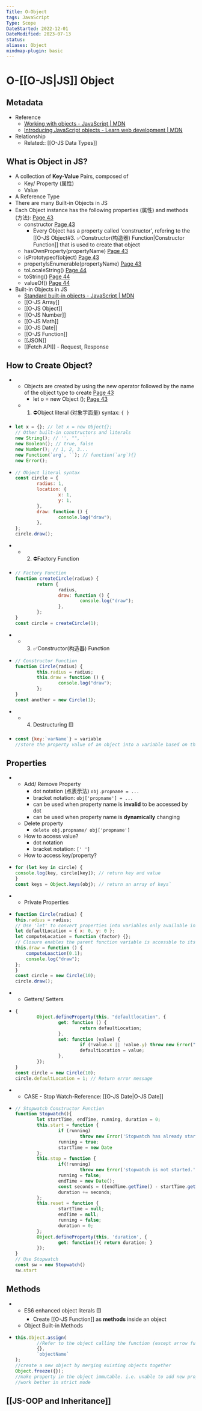 ```yaml
---
Title: O-Object
tags: JavaScript
Type: Scope
DateStarted: 2022-12-01
DateModified: 2023-07-13
status:
aliases: Object
mindmap-plugin: basic
---
```


# O-[[O-JS|JS]] Object

## Metadata
- Reference
    - [Working with objects - JavaScript | MDN](https://developer.mozilla.org/en-US/docs/Web/JavaScript/Guide/Working_with_Objects)
    - [Introducing JavaScript objects - Learn web development | MDN](https://developer.mozilla.org/en-US/docs/Learn/JavaScript/Objects)
- Relationship
    - Related:: [[O-JS Data Types]]

## What is Object in JS?
- A collection of **Key-Value** Pairs, composed of
    - Key/ Property (属性)
    - Value
- A Reference Type
- There are many Built-in Objects in JS
- <mark class="hltr-yellow ">  </mark> Each Object instance has the following properties (属性) and methods (方法): [Page 43 ](zotero://open-pdf/library/items/2BS329KQ?page=43&annotation=WKCAQ46A)
    - <mark class="hltr-orange ">  </mark> constructor [Page 43 ](zotero://open-pdf/library/items/2BS329KQ?page=43&annotation=H2K26ZTJ)
        - Every Object has a property called 'constructor', refering to the [[O-JS Object#3. ✅Constructor(构造器) Function|Constructor Function]] that is used to create that object
    - <mark class="hltr-orange ">  </mark> hasOwnProperty(propertyName) [Page 43 ](zotero://open-pdf/library/items/2BS329KQ?page=43&annotation=JPTDGMQ3)
    - <mark class="hltr-orange ">  </mark> isPrototypeof(object) [Page 43 ](zotero://open-pdf/library/items/2BS329KQ?page=43&annotation=P8LZY6NZ)
    - <mark class="hltr-orange ">  </mark> propertyIsEnumerable(propertyName) [Page 43 ](zotero://open-pdf/library/items/2BS329KQ?page=43&annotation=U59R7JH8)
    - <mark class="hltr-orange ">  </mark> toLocaleString() [Page 44 ](zotero://open-pdf/library/items/2BS329KQ?page=44&annotation=2JNWRVMG)
    - <mark class="hltr-orange ">  </mark> toString() [Page 44 ](zotero://open-pdf/library/items/2BS329KQ?page=44&annotation=VYD53SXR)
    - <mark class="hltr-orange ">  </mark> valueOf() [Page 44 ](zotero://open-pdf/library/items/2BS329KQ?page=44&annotation=6M3V9IUB)
- Built-in Objects in JS
    - [Standard built-in objects - JavaScript | MDN](https://developer.mozilla.org/en-US/docs/Web/JavaScript/Reference/Global_Objects)
    - [[O-JS Array]]
    - [[O-JS Object]]
    - [[O-JS Number]]
    - [[O-JS Math]]
    - [[O-JS Date]]
    - [[O-JS Function]]
    - [[JSON]]
    - [[Fetch API]] - Request, Response

## How to Create Object?
-
    - <mark class="hltr-yellow ">  </mark> Objects are created by using the new operator followed by the name of the object type to create [Page 43 ](zotero://open-pdf/library/items/2BS329KQ?page=43&annotation=ZHCMRL4M)
        - <mark class="hltr-orange ">  </mark> let o = new Object (); [Page 43 ](zotero://open-pdf/library/items/2BS329KQ?page=43&annotation=6SAPDPVY)
    - 1. ⛔Object literal (对象字面量) syntax: `{ }`

-
  ```js
  let x = {}; // let x = new Object{};
  // Other built-in constructors and literals
  new String(); // '', "", ``
  new Boolean(); // true, false
  new Number(); // 1, 2, 3...
  new Function(`arg`, ``); // function(`arg`){}
  new Error();
  ```


-
  ```js
  // Object literal syntax
  const circle = {
          radius: 1,
          location: {
                  x: 1,
                  y: 1,
          },
          draw: function () {
                  console.log("draw");
          },
  };
  circle.draw();
  ```

-
    - 2. ⛔Factory Function

-
  ```js
  // Factory Function
  function createCircle(radius) {
          return {
                  radius,
                  draw: function () {
                          console.log("draw");
                  },
          };
  }
  const circle = createCircle(1);
  ```

-
    - 3. ✅Constructor(构造器) Function

-
  ```js
  // Constructor Function
  function Circle(radius) {
          this.radius = radius;
          this.draw = function () {
                  console.log("draw");
          };
  }
  const another = new Circle(1);
  ```

-
    - 4. Destructuring 🟨

-
  ```js
  const {key:`varName`} = variable
  //store the property value of an object into a variable based on the property key
  ```


## Properties
-
    - Add/ Remove Property
        - dot notation (点表示法) `obj.propname = ...`
        - bracket notation: `obj['propname'] = ...`
        - can be used when property name is **invalid** to be accessed by dot
        - can be used when property name is **dynamically** changing
    - Delete property
        - `delete obj.propname/ obj['propname']`
    - How to access value?
        - dot notation
        - bracket notation: `[' ']`
    - How to access key/property?

-
  ```js
  for (let key in circle) {
  console.log(key, circle[key]); // return key and value
  }
  const keys = Object.keys(obj); // return an array of keys`
  ```

-
    - Private Properties

-
  ```js
  function Circle(radius) {
  this.radius = radius;
  // Use 'let' to convert properties into variables only available inside this scope
  let defaultLocation = { x: 0, y: 0 };
  let computeLocation = function (factor) {};
  // Closure enables the parent function variable is accessble to its child without 'this' keyword
  this.draw = function () {
      computeLoaction(0.1);
      console.log("draw");
  };
  }
  const circle = new Circle(10);
  circle.draw();
  ```

-
    - Getters/ Setters

-
  ```js
  {
          Object.defineProperty(this, "defaultlocation", {
                  get: function () {
                          return defaultLocation;
                  },
                  set: function (value) {
                          if (!value.x || !value.y) throw new Error("Invalid Location");
                          defaultLocation = value;
                  },
          });
  }
  const circle = new Circle(10);
  circle.defaultLocation = 1; // Return error message
  ```

-
    - CASE - Stop Watch-Reference: [[O-JS Date|O-JS Date]]

-
  ```js
  // Stopwatch Constructor Function
  function Stopwatch(){
          let startTime, endTime, running, duration = 0;
          this.start = function {
                  if (running)
                          throw new Error('Stopwatch has already started.')
                  running = true;
                  startTime = new Date
          };
          this.stop = function {
                  if(!running)
                          throw new Error('stopwatch is not started.');
                  running = false;
                  endTime = new Date();
                  const seconds = ((endTime.getTime() - startTime.getTime()) / 1000;
                  duration += seconds;
          };
          this.reset = function {
                  startTime = null;
                  endTime = null;
                  running = false;
                  duration = 0;
          };
          Object.defineProperty(this, 'duration', {
                  get: function(){ return duration; }
          });
  }
  // Use Stopwatch
  const sw = new Stopwatch()
  sw.start
  ```


## Methods
-
    - ES6 enhanced object literals 🟨
        - Create [[O-JS Function]] as **methods** inside an object
    - Object Built-in Methods

-
  ```js
  this.Object.assign(
          //Refer to the object calling the function (except arrow function in which 'this' refers to its parent object)
          {},
          `objectName`
  );
  //create a new object by merging existing objects together
  Object.freeze({});
  //make property in the object immutable. i.e. unable to add new properties, but the value inside a deeper level is mutable
  //work better in strict mode
  ```


## [[JS-OOP and Inheritance]]